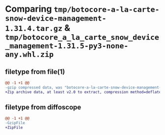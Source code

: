 # Comparing `tmp/botocore-a-la-carte-snow-device-management-1.31.4.tar.gz` & `tmp/botocore_a_la_carte_snow_device_management-1.31.5-py3-none-any.whl.zip`

## filetype from file(1)

```diff
@@ -1 +1 @@
-gzip compressed data, was "botocore-a-la-carte-snow-device-management-1.31.4.tar", last modified: Tue Jul 18 01:55:30 2023, max compression
+Zip archive data, at least v2.0 to extract, compression method=deflate
```

## filetype from diffoscope

```diff
@@ -1 +1 @@
-GzipFile
+ZipFile
```

